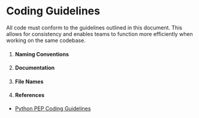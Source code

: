# Coding Guidelines
All code must conform to the guidelines outlined in this document. This allows for consistency and enables teams to function more efficiently when working on the same codebase.

1. #### Naming Conventions

2. #### Documentation

3. #### File Names

4. #### References

- [Python PEP Coding Guidelines](https://www.python.org/dev/peps/pep-0008/)

